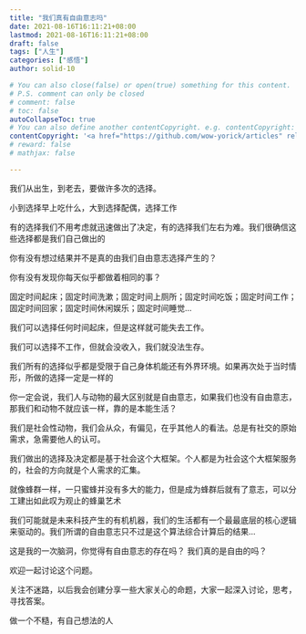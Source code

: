 ```yaml
---
title: "我们真有自由意志吗"
date: 2021-08-16T16:11:21+08:00
lastmod: 2021-08-16T16:11:21+08:00
draft: false
tags: ["人生"]
categories: ["感悟"]
author: solid-10

# You can also close(false) or open(true) something for this content.
# P.S. comment can only be closed
# comment: false
# toc: false
autoCollapseToc: true
# You can also define another contentCopyright. e.g. contentCopyright: "This is another copyright."
contentCopyright: '<a href="https://github.com/wow-yorick/articles" rel="noopener" target="_blank">查看源</a>'
# reward: false
# mathjax: false

---
```


我们从出生，到老去，要做许多次的选择。

小到选择早上吃什么，大到选择配偶，选择工作

有的选择我们不用考虑就迅速做出了决定，有的选择我们左右为难。我们很确信这些选择都是我们自己做出的

你有没有想过结果并不是真的由我们自由意志选择产生的？

你有没有发现你每天似乎都做着相同的事？

固定时间起床；固定时间洗漱；固定时间上厕所；固定时间吃饭；固定时间工作；固定时间回家；固定时间休闲娱乐；固定时间睡觉...

我们可以选择任何时间起床，但是这样就可能失去工作。

我们可以选择不工作，但就会没收入，我们就没法生存。

我们所有的选择似乎都是受限于自己身体机能还有外界环境。如果再次处于当时情形，所做的选择一定是一样的

你一定会说，我们人与动物的最大区别就是自由意志，如果我们也没有自由意志，那我们和动物不就应该一样，靠的是本能生活？

我们是社会性动物，我们会从众，有偏见，在乎其他人的看法。总是有社交的原始需求，急需要他人的认可。

我们做出的选择及决定都是基于社会这个大框架。个人都是为社会这个大框架服务的，社会的方向就是个人需求的汇集。

就像蜂群一样，一只蜜蜂并没有多大的能力，但是成为蜂群后就有了意志，可以分工建出如此叹为观止的蜂巢艺术

我们可能就是未来科技产生的有机机器，我们的生活都有一个最最底层的核心逻辑来驱动的。我们所谓的自由意志只不过是这个算法综合计算后的结果...

这是我的一次脑洞，你觉得有自由意志的存在吗？ 我们真的是自由的吗？

欢迎一起讨论这个问题。

关注不迷路，以后我会创建分享一些大家关心的命题，大家一起深入讨论，思考，寻找答案。

做一个不糙，有自己想法的人









